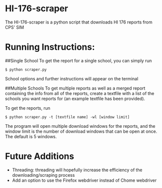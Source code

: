 # HI-176-scraper
The HI-176-scraper is a python script that downloads HI 176 reports from CPS' SIM

# Running Instructions:
##Single School
To get the report for a single school, you can simply run

    $ python scraper.py

School options and further instructions will appear on the terminal

##Multiple Schools
To get multiple reports as well as a merged report containing the info from all of the reports, create a textfile with a list of the schools you want reports for (an example textfile has been provided).

To get the reports, run 

    $ python scraper.py -t [textfile name] -wl [window limit]

The program will open multiple download windows for the reports, and the window limit is the number of download windows that can be open at once. The default is 5 windows.

# Future Additions
- Threading: threading will hopefully increase the efficiency of the downloading/scraping process
- Add an option to use the Firefox webdriver instead of Chome webdriver
